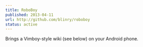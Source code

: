 ```yaml
---
title: RoboBoy
published: 2013-04-11
url: http://github.com/blinry/roboboy
status: active
---
```


Brings a Vimboy-style wiki (see below) on your Android phone.
